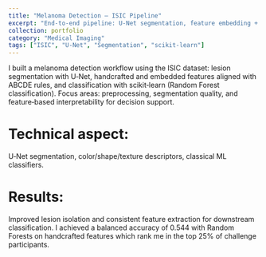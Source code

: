 ```yaml
---
title: "Melanoma Detection — ISIC Pipeline"
excerpt: "End‑to‑end pipeline: U‑Net segmentation, feature embedding + ABCDE rules, and classical ML classification on ISIC.<br/><img src='/images/segmentation_melanoma.png'>"
collection: portfolio
category: "Medical Imaging"
tags: ["ISIC", "U-Net", "Segmentation", "scikit-learn"]
---
```


I built a melanoma detection workflow using the ISIC dataset: lesion segmentation with U‑Net, handcrafted and embedded features aligned with ABCDE rules, and classification with scikit‑learn (Random Forest classification).
Focus areas: preprocessing, segmentation quality, and feature‑based interpretability for decision support.

# Technical aspect: 
U‑Net segmentation, color/shape/texture descriptors, classical ML classifiers.

# Results: 
Improved lesion isolation and consistent feature extraction for downstream classification. I achieved a balanced accuracy of 0.544 with Random Forests on handcrafted features which rank me in the top 25% of challenge participants. 